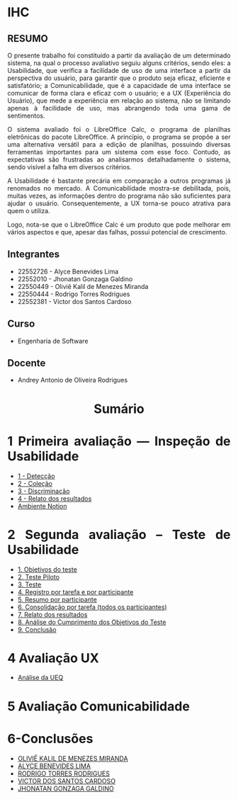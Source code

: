 <div align="justify">
  
# IHC
## RESUMO
O presente trabalho foi constituído a partir da avaliação de um determinado sistema, na qual o processo avaliativo seguiu alguns critérios, sendo eles: a Usabilidade, que verifica a facilidade de uso de uma interface a partir da perspectiva do usuário, para garantir que o produto seja eficaz, eficiente e satisfatório; a Comunicabilidade, que é a capacidade de uma interface se comunicar de forma clara e eficaz com o usuário; e a UX (Experiência do Usuário), que mede a experiência em relação ao sistema, não se limitando apenas à facilidade de uso, mas abrangendo toda uma gama de sentimentos.

O sistema avaliado foi o LibreOffice Calc, o programa de planilhas eletrônicas do pacote LibreOffice. A princípio, o programa se propõe a ser uma alternativa versátil para a edição de planilhas, possuindo diversas ferramentas importantes para um sistema com esse foco. Contudo, as expectativas são frustradas ao analisarmos detalhadamente o sistema, sendo visível a falha em diversos critérios.

A Usabilidade é bastante precária em comparação a outros programas já renomados no mercado. A Comunicabilidade mostra-se debilitada, pois, muitas vezes, as informações dentro do programa não são suficientes para ajudar o usuário. Consequentemente, a UX torna-se pouco atrativa para quem o utiliza.

Logo, nota-se que o LibreOffice Calc é um produto que pode melhorar em vários aspectos e que, apesar das falhas, possui potencial de crescimento.

## Integrantes
- 22552726 - Alyce Benevides Lima
- 22552010 - Jhonatan Gonzaga Galdino
- 22550449 - Oliviê Kalil de Menezes Miranda
- 22550444 - Rodrigo Torres Rodrigues
- 22552381 - Victor dos Santos Cardoso

## Curso
- Engenharia de Software

## Docente
- Andrey Antonio de Oliveira Rodrigues
  
<div align="center">
  <h1>Sumário</h1>
</div>

# 1 Primeira avaliação — Inspeção de Usabilidade
- [1 - Detecção](https://github.com/jhonatan-gonzaga/IHC/blob/main/TP1-IHC/2-Inspe%C3%A7%C3%A3o-Usabilidade.md#etapa-1---detec%C3%A7%C3%A3o)
- [2 - Coleção](https://github.com/jhonatan-gonzaga/IHC/blob/main/TP1-IHC/2-Inspe%C3%A7%C3%A3o-Usabilidade.md#etapa-2---cole%C3%A7%C3%A3o)
- [3 - Discriminação](https://github.com/jhonatan-gonzaga/IHC/blob/main/TP1-IHC/2-Inspe%C3%A7%C3%A3o-Usabilidade.md#etapa-2---cole%C3%A7%C3%A3o)
- [4 - Relato dos resultados](https://github.com/jhonatan-gonzaga/IHC/blob/main/TP1-IHC/2-Inspe%C3%A7%C3%A3o-Usabilidade.md#etapa-3---discrimina%C3%A7%C3%A3o)
- [Ambiente Notion](https://www.notion.so/Primeira-avalia-o-Inspe-o-de-Usabilidade-2686bcc1a58a8071baede90257f4d9a5?source=copy_link)

# 2 Segunda avaliação – Teste de Usabilidade
  - [1. Objetivos do teste](https://github.com/jhonatan-gonzaga/IHC/blob/main/TP1-IHC/3-Teste-Usabilidade.md#1-objetivos-do-teste)
  - [2. Teste Piloto](https://github.com/jhonatan-gonzaga/IHC/blob/main/TP1-IHC/3-Teste-Usabilidade.md#2-teste-piloto)
  - [3. Teste](https://github.com/jhonatan-gonzaga/IHC/blob/main/TP1-IHC/3-Teste-Usabilidade.md#3-teste-oficial)
  - [4. Registro por tarefa e por participante](https://github.com/jhonatan-gonzaga/IHC/blob/main/TP1-IHC/3-Teste-Usabilidade.md#4-registro-por-tarefa-e-por-participante)
  - [5. Resumo por participante](https://github.com/jhonatan-gonzaga/IHC/blob/main/TP1-IHC/3-Teste-Usabilidade.md#5-resumo-por-participante)
  - [6. Consolidação por tarefa (todos os participantes)](https://github.com/jhonatan-gonzaga/IHC/blob/main/TP1-IHC/3-Teste-Usabilidade.md#6-consolida%C3%A7%C3%A3o-por-tarefa-todos-os-participantes)
  - [7. Relato dos resultados](https://github.com/jhonatan-gonzaga/IHC/blob/main/TP1-IHC/3-Teste-Usabilidade.md#7-relato-dos-resultados)
  - [8. Análise do Cumprimento dos Objetivos do Teste](https://github.com/jhonatan-gonzaga/IHC/blob/main/TP1-IHC/3-Teste-Usabilidade.md#8-an%C3%A1lise-do-cumprimento-dos-objetivos-do-teste)
  - [9. Conclusão](https://github.com/jhonatan-gonzaga/IHC/blob/main/TP1-IHC/3-Teste-Usabilidade.md#9-conclus%C3%A3o)


# 4 Avaliação UX
- [Análise da UEQ](https://github.com/jhonatan-gonzaga/IHC/blob/main/TP1-IHC/4-Avalia%C3%A7%C3%A3o-UX.md#an%C3%A1lise-da-ueq)


# 5 Avaliação Comunicabilidade

# 6-Conclusões
- [OLIVIÊ KALIL DE MENEZES MIRANDA](https://github.com/jhonatan-gonzaga/IHC/blob/main/TP1-IHC/6-Conclus%C3%B5es.md#olivi%C3%AA-kalil-de-menezes-miranda)
- [ALYCE BENEVIDES LIMA](https://github.com/jhonatan-gonzaga/IHC/blob/main/TP1-IHC/6-Conclus%C3%B5es.md#alyce-benevides-lima)
- [RODRIGO TORRES RODRIGUES](https://github.com/jhonatan-gonzaga/IHC/blob/main/TP1-IHC/6-Conclus%C3%B5es.md#rodrigo-torres-rodrigues)
- [VICTOR DOS SANTOS CARDOSO](https://github.com/jhonatan-gonzaga/IHC/blob/main/TP1-IHC/6-Conclus%C3%B5es.md#victor-dos-santos-cardoso)
- [JHONATAN GONZAGA GALDINO](https://github.com/jhonatan-gonzaga/IHC/blob/main/TP1-IHC/6-Conclus%C3%B5es.md#jhonatan-gonzaga-galdino)

</div>
